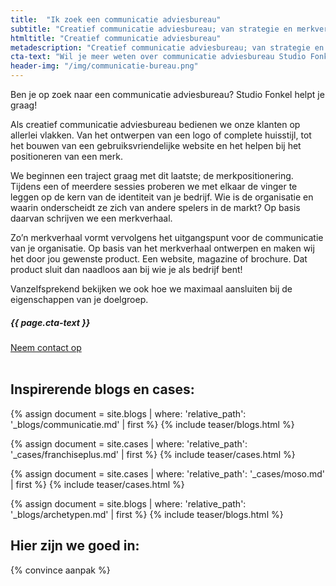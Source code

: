 ```yaml
---
title:  "Ik zoek een communicatie adviesbureau"
subtitle: "Creatief communicatie adviesbureau; van strategie en merkverhaal tot huisstijl en website"
htmltitle: "Creatief communicatie adviesbureau"
metadescription: "Creatief communicatie adviesbureau; van strategie en merkverhaal tot huisstijl en website"
cta-text: "Wil je meer weten over communicatie adviesbureau Studio Fonkel? Je bent van harte welkom voor een vrijblijvend gesprek"
header-img: "/img/communicatie-bureau.png"
---
```

Ben je op zoek naar een communicatie adviesbureau? Studio Fonkel helpt je graag!

Als creatief communicatie adviesbureau bedienen we onze klanten op allerlei vlakken. Van het ontwerpen van een logo of complete huisstijl, tot het bouwen van een gebruiksvriendelijke website en het helpen bij het positioneren van een merk.

We beginnen een traject graag met dit laatste; de merkpositionering. Tijdens een of meerdere sessies proberen we met elkaar de vinger te leggen op de kern van de identiteit van je bedrijf. Wie is de organisatie en waarin onderscheidt ze zich van andere spelers in de markt? Op basis daarvan schrijven we een merkverhaal.

Zo’n merkverhaal vormt vervolgens het uitgangspunt voor de communicatie van je organisatie. Op basis van het merkverhaal ontwerpen en maken wij het door jou gewenste product. Een website, magazine of brochure. Dat product sluit dan naadloos aan bij wie je als bedrijf bent!

Vanzelfsprekend bekijken we ook hoe we maximaal aansluiten bij de eigenschappen van je doelgroep.  

<div class="call-to-action">
  <h5 class="cta-text">{{ page.cta-text }}</h5>
  <div class="number"><a href="/contact">Neem contact op</a></div>
</div>

<br/>

## Inspirerende blogs en cases:

<div class="cases-overview">
	{% assign document = site.blogs | where: 'relative_path': '_blogs/communicatie.md' | first %}
  {% include teaser/blogs.html %}

  {% assign document = site.cases | where: 'relative_path': '_cases/franchiseplus.md' | first %}
  {% include teaser/cases.html %}

  {% assign document = site.cases | where: 'relative_path': '_cases/moso.md' | first %}
  {% include teaser/cases.html %}

  {% assign document = site.blogs | where: 'relative_path': '_blogs/archetypen.md' | first %}
  {% include teaser/blogs.html %}

</div>

## Hier zijn we goed in:

{% convince aanpak %}
